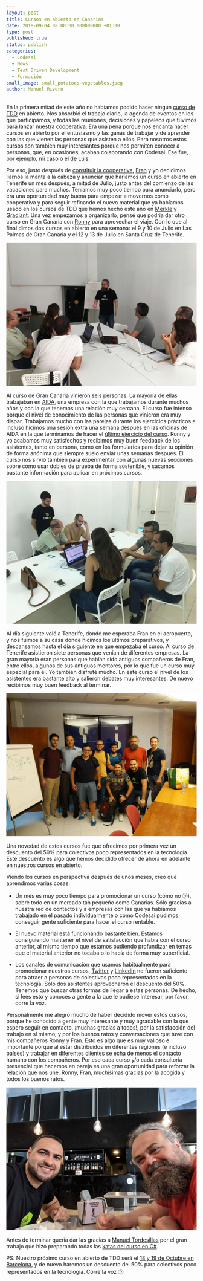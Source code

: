```yaml
---
layout: post
title: Cursos en abierto en Canarias
date: 2018-09-04 08:00:00.000000000 +01:00
type: post
published: true
status: publish
categories:
  - Codesai
  - News
  - Test Driven Development
  - Formación
small_image: small_potatoes-vegetables.jpeg
author: Manuel Rivero
---
```


En la primera mitad de este año no habíamos podido hacer ningún [curso de TDD](/curso-de-tdd/) en abierto. Nos absorbió el trabajo diario, la agenda de eventos en los que participamos, y todas las reuniones, decisiones y papeleos que tuvimos para lanzar nuestra cooperativa. Era una pena porque nos encanta hacer cursos en abierto por el entusiasmo y las ganas de trabajar y de aprender con las que vienen las personas que asisten a ellos. Para nosotros estos cursos son también muy interesantes porque nos permiten conocer a personas, que, en ocasiones, acaban colaborando con Codesai. Ese fue, por ejemplo, mi caso o el de [Luis](https://twitter.com/luisrovirosa).

Por eso, justo después de [constituir la cooperativa](/2018/07/somos-coop), [Fran](https://twitter.com/fran_reyes) y yo decidimos liarnos la manta a la cabeza y anunciar que haríamos un curso en abierto en Tenerife un mes después, a mitad de Julio, justo antes del comienzo de las vacaciones para muchos. Teníamos muy poco tiempo para anunciarlo, pero era una oportunidad muy buena para empezar a movernos como cooperativa y para seguir refinando el nuevo material que ya habíamos usado en los cursos de TDD que hemos hecho este año en [Merkle](/2018/06/merkle-tdd) y [Gradiant](/2018/08/gradiant-mi-primer-curso-tdd). Una vez empezamos a organizarlo, pensé que podría dar otro curso en Gran Canaria con [Ronny](https://twitter.com/RonnyAncorini) para aprovechar el viaje. Con lo que al final dimos dos cursos en abierto en una semana: el 9 y 10 de Julio en Las Palmas de Gran Canaria y el 12 y 13 de Julio en Santa Cruz de Tenerife.

<img src="/assets/curso_lpgc_2018_1.jpg" alt="Curso Las Palmas de Gran Canaria 2018 a" />

Al curso de Gran Canaria vinieron seis personas. La mayoría de ellas trabajaban en [AIDA](https://twitter.com/AIDAsoftware), una empresa con la que trabajamos durante muchos años y con la que tenemos una relación muy cercana. El curso fue intenso porque el nivel de conocimiento de las personas que vinieron era muy dispar. Trabajamos mucho con las parejas durante los ejercicios prácticos e incluso hicimos una sesión extra una semana después en las oficinas de AIDA en la que terminamos de hacer el [último ejercicio del curso](https://github.com/Codesai/curso-tdd-java/blob/master/katas-java/coffee-machine/README.md). Ronny y yo acabamos muy satisfechos y recibimos muy buen feedback de los asistentes, tanto en persona, como en los formularios para dejar tu opinión de forma anónima que siempre suelo enviar unas semanas después. El curso nos sirvió también para experimentar con algunas nuevas secciones sobre cómo usar dobles de prueba de forma sostenible, y sacamos bastante información para aplicar en próximos cursos.

<img src="/assets/curso_lpgc_2018_2.jpg" alt="Curso Las Palmas de Gran Canaria 2018 b" />

Al día siguiente volé a Tenerife, donde me esperaba Fran en el aeropuerto, y nos fuimos a su casa donde hicimos los últimos preparativos, y descansamos hasta el día siguiente en que empezaba el curso. Al curso de Tenerife asistieron siete personas que venían de diferentes empresas. La gran mayoría eran personas que habían sido antiguos compañeros de Fran, entre ellos, algunos de sus antiguos mentores, por lo que fue un curso muy especial para él. Yo también disfruté mucho. En este curso el nivel de los asistentes era bastante alto y salieron debates muy interesantes. De nuevo recibimos muy buen feedback al terminar.

<img src="/assets/curso_tf_2018_1.jpg" alt="Curso Santa Cruz de Tenerife 2018 a" />

Una novedad de estos cursos fue que ofrecimos por primera vez un descuento del 50% para colectivos poco representados en la tecnología. Este descuento es algo que hemos decidido ofrecer de ahora en adelante en nuestros cursos en abierto.

Viendo los cursos en perspectiva después de unos meses, creo que aprendimos varias cosas:

* Un mes es muy poco tiempo para promocionar un curso (cómo no ㋡), sobre todo en un mercado tan pequeño como Canarias. Sólo gracias a nuestra red de contactos y a empresas con las que ya habíamos trabajado en el pasado individualmente o como Codesai pudimos conseguir gente suficiente para hacer el curso rentable.

* El nuevo material está funcionando bastante bien. Estamos consiguiendo mantener el nivel de satisfacción que había con el curso anterior, al mismo tiempo que estamos pudiendo profundizar en temas que el material anterior no tocaba o lo hacía de forma muy superficial.

* Los canales de comunicación que usamos habitualmente para promocionar nuestros cursos, [Twitter](https://twitter.com/codesaidev) y [LinkedIn](https://www.linkedin.com/company/codesai/) no fueron suficiente para atraer a personas de colectivos poco representados en la tecnología. Sólo dos asistentes aprovecharon el descuento del 50%. Tenemos que buscar otras formas de llegar a estas personas. De hecho, si lees esto y conoces a gente a la que le pudiese interesar, por favor, corre la voz.

Personalmente me alegro mucho de haber decidido mover estos cursos, porque he conocido a gente muy interesante y muy agradable con la que espero seguir en contacto, ¡muchas gracias a todos!, por la satisfacción del trabajo en sí mismo, y por los buenos ratos y conversaciones que tuve con mis compañeros Ronny y Fran. Esto es algo que es muy valioso e importante porque al estar distribuidos en diferentes regiones (e incluso países) y trabajar en diferentes clientes se echa de menos el contacto humano con los compañeros. Por eso cada curso y/o cada consultoría presencial que hacemos en pareja es una gran oportunidad para reforzar la relación que nos une. Ronny, Fran, muchísimas gracias por la acogida y todos los buenos ratos.

<img src="/assets/curso_tf_2018_2.jpg" alt="Curso Santa Cruz de Tenerife 2018 b" />

Antes de terminar quería dar las gracias a [Manuel Tordesillas](https://twitter.com/mjtordesillas) por el gran trabajo que hizo preparando todas las [katas del curso en C#](https://github.com/Codesai/curso-tdd-csharp).

PS: Nuestro próximo curso en abierto de TDD será el [18 y 19 de Octubre en Barcelona](https://twitter.com/codesaidev/status/1018803220292997120), y de nuevo haremos un descuento del 50% para colectivos poco representados en la tecnología. Corre la voz ㋡
